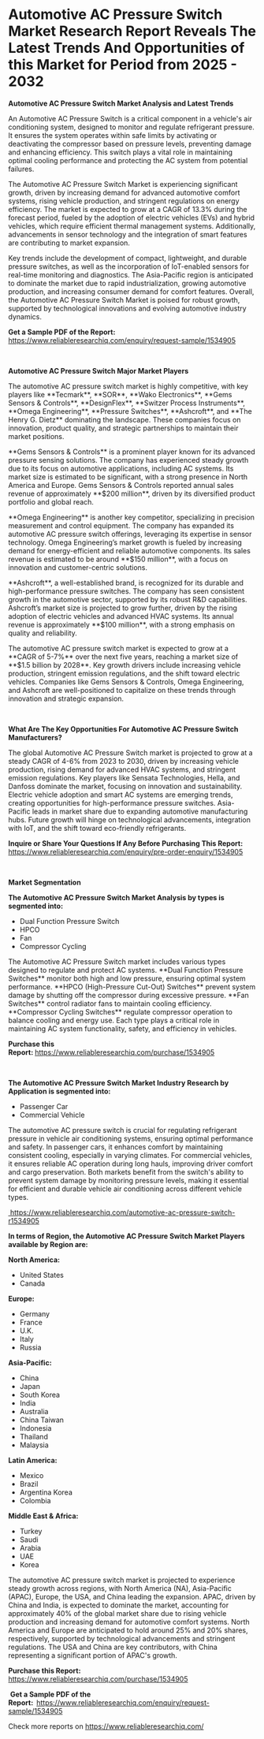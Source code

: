 <p><h1>Automotive AC Pressure Switch Market Research Report Reveals The Latest Trends And Opportunities of this Market for Period from 2025 - 2032</h1></p><p><strong>Automotive AC Pressure Switch Market Analysis and Latest Trends</strong></p>
<p><p>An Automotive AC Pressure Switch is a critical component in a vehicle's air conditioning system, designed to monitor and regulate refrigerant pressure. It ensures the system operates within safe limits by activating or deactivating the compressor based on pressure levels, preventing damage and enhancing efficiency. This switch plays a vital role in maintaining optimal cooling performance and protecting the AC system from potential failures.</p><p>The Automotive AC Pressure Switch Market is experiencing significant growth, driven by increasing demand for advanced automotive comfort systems, rising vehicle production, and stringent regulations on energy efficiency. The market is expected to grow at a CAGR of 13.3% during the forecast period, fueled by the adoption of electric vehicles (EVs) and hybrid vehicles, which require efficient thermal management systems. Additionally, advancements in sensor technology and the integration of smart features are contributing to market expansion.</p><p>Key trends include the development of compact, lightweight, and durable pressure switches, as well as the incorporation of IoT-enabled sensors for real-time monitoring and diagnostics. The Asia-Pacific region is anticipated to dominate the market due to rapid industrialization, growing automotive production, and increasing consumer demand for comfort features. Overall, the Automotive AC Pressure Switch Market is poised for robust growth, supported by technological innovations and evolving automotive industry dynamics.</p></p>
<p><strong>Get a Sample PDF of the Report:&nbsp;</strong> <a href="https://www.reliableresearchiq.com/enquiry/request-sample/1534905?utm_campaign=1123&utm_medium=2&utm_source=Github&utm_content=ia&utm_term=21012025&utm_id=automotive-ac-pressure-switch">https://www.reliableresearchiq.com/enquiry/request-sample/1534905</a></p>
<p>&nbsp;</p>
<p><strong>Automotive AC Pressure Switch Major Market Players</strong></p>
<p><p>The automotive AC pressure switch market is highly competitive, with key players like **Tecmark**, **SOR**, **Wako Electronics**, **Gems Sensors & Controls**, **DesignFlex**, **Switzer Process Instruments**, **Omega Engineering**, **Pressure Switches**, **Ashcroft**, and **The Henry G. Dietz** dominating the landscape. These companies focus on innovation, product quality, and strategic partnerships to maintain their market positions.</p><p>**Gems Sensors & Controls** is a prominent player known for its advanced pressure sensing solutions. The company has experienced steady growth due to its focus on automotive applications, including AC systems. Its market size is estimated to be significant, with a strong presence in North America and Europe. Gems Sensors & Controls reported annual sales revenue of approximately **$200 million**, driven by its diversified product portfolio and global reach.</p><p>**Omega Engineering** is another key competitor, specializing in precision measurement and control equipment. The company has expanded its automotive AC pressure switch offerings, leveraging its expertise in sensor technology. Omega Engineering’s market growth is fueled by increasing demand for energy-efficient and reliable automotive components. Its sales revenue is estimated to be around **$150 million**, with a focus on innovation and customer-centric solutions.</p><p>**Ashcroft**, a well-established brand, is recognized for its durable and high-performance pressure switches. The company has seen consistent growth in the automotive sector, supported by its robust R&D capabilities. Ashcroft’s market size is projected to grow further, driven by the rising adoption of electric vehicles and advanced HVAC systems. Its annual revenue is approximately **$100 million**, with a strong emphasis on quality and reliability.</p><p>The automotive AC pressure switch market is expected to grow at a **CAGR of 5-7%** over the next five years, reaching a market size of **$1.5 billion by 2028**. Key growth drivers include increasing vehicle production, stringent emission regulations, and the shift toward electric vehicles. Companies like Gems Sensors & Controls, Omega Engineering, and Ashcroft are well-positioned to capitalize on these trends through innovation and strategic expansion.</p></p>
<p>&nbsp;</p>
<p><strong>What Are The Key Opportunities For Automotive AC Pressure Switch Manufacturers?</strong></p>
<p><p>The global Automotive AC Pressure Switch market is projected to grow at a steady CAGR of 4-6% from 2023 to 2030, driven by increasing vehicle production, rising demand for advanced HVAC systems, and stringent emission regulations. Key players like Sensata Technologies, Hella, and Danfoss dominate the market, focusing on innovation and sustainability. Electric vehicle adoption and smart AC systems are emerging trends, creating opportunities for high-performance pressure switches. Asia-Pacific leads in market share due to expanding automotive manufacturing hubs. Future growth will hinge on technological advancements, integration with IoT, and the shift toward eco-friendly refrigerants.</p></p>
<p><strong>Inquire or Share Your Questions If Any Before Purchasing This Report:</strong> <a href="https://www.reliableresearchiq.com/enquiry/pre-order-enquiry/1534905?utm_campaign=1123&utm_medium=2&utm_source=Github&utm_content=ia&utm_term=21012025&utm_id=automotive-ac-pressure-switch">https://www.reliableresearchiq.com/enquiry/pre-order-enquiry/1534905</a></p>
<p>&nbsp;</p>
<p><strong>Market Segmentation</strong></p>
<p><strong>The Automotive AC Pressure Switch Market Analysis by types is segmented into:</strong></p>
<p><ul><li>Dual Function Pressure Switch</li><li>HPCO</li><li>Fan</li><li>Compressor Cycling</li></ul></p>
<p><p>The Automotive AC Pressure Switch market includes various types designed to regulate and protect AC systems. **Dual Function Pressure Switches** monitor both high and low pressure, ensuring optimal system performance. **HPCO (High-Pressure Cut-Out) Switches** prevent system damage by shutting off the compressor during excessive pressure. **Fan Switches** control radiator fans to maintain cooling efficiency. **Compressor Cycling Switches** regulate compressor operation to balance cooling and energy use. Each type plays a critical role in maintaining AC system functionality, safety, and efficiency in vehicles.</p></p>
<p><strong>Purchase this Report:&nbsp;</strong><a href="https://www.reliableresearchiq.com/purchase/1534905?utm_campaign=1123&utm_medium=2&utm_source=Github&utm_content=ia&utm_term=21012025&utm_id=automotive-ac-pressure-switch">https://www.reliableresearchiq.com/purchase/1534905</a></p>
<p>&nbsp;</p>
<p><strong>The Automotive AC Pressure Switch Market Industry Research by Application is segmented into:</strong></p>
<p><ul><li>Passenger Car</li><li>Commercial Vehicle</li></ul></p>
<p><p>The automotive AC pressure switch is crucial for regulating refrigerant pressure in vehicle air conditioning systems, ensuring optimal performance and safety. In passenger cars, it enhances comfort by maintaining consistent cooling, especially in varying climates. For commercial vehicles, it ensures reliable AC operation during long hauls, improving driver comfort and cargo preservation. Both markets benefit from the switch's ability to prevent system damage by monitoring pressure levels, making it essential for efficient and durable vehicle air conditioning across different vehicle types.</p></p>
<p><a href="https://www.reliableresearchiq.com/automotive-ac-pressure-switch-r1534905?utm_campaign=1123&utm_medium=2&utm_source=Github&utm_content=ia&utm_term=21012025&utm_id=automotive-ac-pressure-switch">&nbsp;https://www.reliableresearchiq.com/automotive-ac-pressure-switch-r1534905</a></p>
<p><strong>In terms of Region, the Automotive AC Pressure Switch Market Players available by Region are:</strong></p>
<p>
    <p> <strong> North America: </strong>
        <ul>
            <li>United States</li>
            <li>Canada</li>
        </ul>
        </p> 
    <p> <strong> Europe: </strong>
        <ul>
            <li>Germany</li>
            <li>France</li>
            <li>U.K.</li>
            <li>Italy</li>
            <li>Russia</li>
        </ul>
        </p> 
    <p> <strong> Asia-Pacific: </strong>
        <ul>
            <li>China</li>
            <li>Japan</li>
            <li>South Korea</li>
            <li>India</li>
            <li>Australia</li>
            <li>China Taiwan</li>
            <li>Indonesia</li>
            <li>Thailand</li>
            <li>Malaysia</li>
        </ul>
        </p> 
    <p> <strong> Latin America: </strong>
        <ul>
            <li>Mexico</li>
            <li>Brazil</li>
            <li>Argentina Korea</li>
            <li>Colombia</li>
        </ul>
        </p> 
    <p> <strong> Middle East & Africa: </strong>
        <ul>
            <li>Turkey</li>
            <li>Saudi</li>
            <li>Arabia</li>
            <li>UAE</li>
            <li>Korea</li>
        </ul>
    </p>
    </p>
<p><p>The automotive AC pressure switch market is projected to experience steady growth across regions, with North America (NA), Asia-Pacific (APAC), Europe, the USA, and China leading the expansion. APAC, driven by China and India, is expected to dominate the market, accounting for approximately 40% of the global market share due to rising vehicle production and increasing demand for automotive comfort systems. North America and Europe are anticipated to hold around 25% and 20% shares, respectively, supported by technological advancements and stringent regulations. The USA and China are key contributors, with China representing a significant portion of APAC's growth.</p></p>
<p><strong>Purchase this Report: </strong><a href="https://www.reliableresearchiq.com/purchase/1534905?utm_campaign=1123&utm_medium=2&utm_source=Github&utm_content=ia&utm_term=21012025&utm_id=automotive-ac-pressure-switch">https://www.reliableresearchiq.com/purchase/1534905</a></p>
<p>&nbsp;<strong>Get a Sample PDF of the Report:&nbsp;&nbsp;</strong><a href="https://www.reliableresearchiq.com/enquiry/request-sample/1534905?utm_campaign=1123&utm_medium=2&utm_source=Github&utm_content=ia&utm_term=21012025&utm_id=automotive-ac-pressure-switch">https://www.reliableresearchiq.com/enquiry/request-sample/1534905</a></p>
<p><strong></strong></p>
<p>Check more reports on <a href="https://www.reliableresearchiq.com/?utm_campaign=1123&utm_medium=2&utm_source=Github&utm_content=ia&utm_term=21012025&utm_id=automotive-ac-pressure-switch">https://www.reliableresearchiq.com/</a></p>